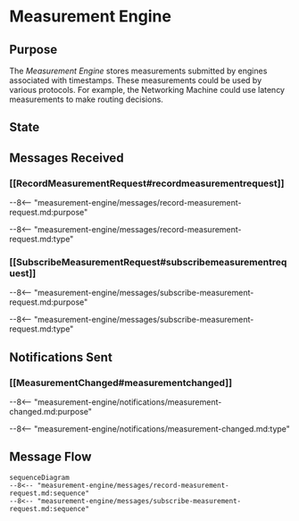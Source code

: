 <div class="engine" markdown>


# Measurement Engine

## Purpose

<!-- --8<-- [start:purpose] -->
The *Measurement Engine* stores measurements submitted by engines associated with timestamps.
These measurements could be used by various protocols. 
For example, the Networking Machine could use latency measurements to make routing decisions. 
<!-- --8<-- [end:purpose] -->

## State


## Messages Received

### [[RecordMeasurementRequest#recordmeasurementrequest]]

--8<-- "measurement-engine/messages/record-measurement-request.md:purpose"

--8<-- "measurement-engine/messages/record-measurement-request.md:type"

### [[SubscribeMeasurementRequest#subscribemeasurementrequest]]

--8<-- "measurement-engine/messages/subscribe-measurement-request.md:purpose"

--8<-- "measurement-engine/messages/subscribe-measurement-request.md:type"


## Notifications Sent

### [[MeasurementChanged#measurementchanged]]

--8<-- "measurement-engine/notifications/measurement-changed.md:purpose"

--8<-- "measurement-engine/notifications/measurement-changed.md:type"


## Message Flow


<!-- --8<-- [start:messages] -->
```mermaid
sequenceDiagram
--8<-- "measurement-engine/messages/record-measurement-request.md:sequence"
--8<-- "measurement-engine/messages/subscribe-measurement-request.md:sequence"
```
<!-- --8<-- [end:messages] -->

</div>

